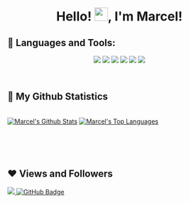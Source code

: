 <h1 align="center">Hello! <img src="https://raw.githubusercontent.com/MartinHeinz/MartinHeinz/master/wave.gif" width="30px">, I'm Marcel!</h1>

## 🚀 Languages and Tools:

<p align="center"> 
    <img src="https://img.shields.io/badge/Python-FFD43B?style=for-the-badge&logo=python&logoColor=blue">
    <img src="https://img.shields.io/badge/JavaScript-323330?style=for-the-badge&logo=javascript&logoColor=F7DF1E">
    <img src="https://img.shields.io/badge/Express%20js-000000?style=for-the-badge&logo=express&logoColor=white">
    <img src="https://img.shields.io/badge/VSCode-0078D4?style=for-the-badge&logo=visual%20studio%20code&logoColor=white">
    <img src="https://img.shields.io/badge/Notion-000000?style=for-the-badge&logo=notion&logoColor=white!">
    <img src="https://img.shields.io/badge/TypeScript-007ACC?style=for-the-badge&logo=typescript&logoColor=white">
</p>
<br/>

## 📲 My Github Statistics

  <br/>
    <a href="https://github.com/anuraghazra/github-readme-stats"><img alt="Marcel's Github Stats" src="https://github-readme-stats.vercel.app/api?username=marcelpkg&show_icons=true&count_private=true&theme=react&hide_border=true&bg_color=0D1117" /></a>
  <a href="https://github.com/anuraghazra/github-readme-stats"><img alt="Marcel's Top Languages" src="https://github-readme-stats.vercel.app/api/top-langs/?username=marcelpkg&langs_count=8&count_private=true&layout=compact&theme=react&hide_border=true&bg_color=0D1117" /></a>


  <br/>

<br/>
<br/>

<br/>
<br/>

<!--  ## Connect with me:
<p align="left">

<a href = "https://www.linkedin.com/in/subham-raoniar/"><img src="https://img.icons8.com/fluent/48/000000/linkedin.png"/></a>
<a href = "https://twitter.com/subhamraoniar"><img src="https://img.icons8.com/fluent/48/000000/twitter.png"/></a>
<a href = "https://www.instagram.com/subhamraoniar/"><img src="https://img.icons8.com/fluent/48/000000/instagram-new.png"/></a>
<a href = "https://www.youtube.com/channel/UC-NXT1lYAOPa3lrgWXqvuHA"><img src="https://img.icons8.com/color/48/000000/youtube-play.png"/></a> -->

</p>

## ❤ Views and Followers

<a href="https://github.com/Meghna-DAS/github-profile-views-counter">
    <img src="https://komarev.com/ghpvc/?username=marcelpkg">
</a>
<a href="https://github.com/marcelpkg?tab=followers"><img src="https://img.shields.io/github/followers/marcelpkg?label=Followers&style=social" alt="GitHub Badge"></a>
